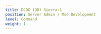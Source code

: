 ```yaml
---
title: DC9C (OD) Sierra-1
position: Server Admin / Mod Development
level: Command
weight: 1
---
```

